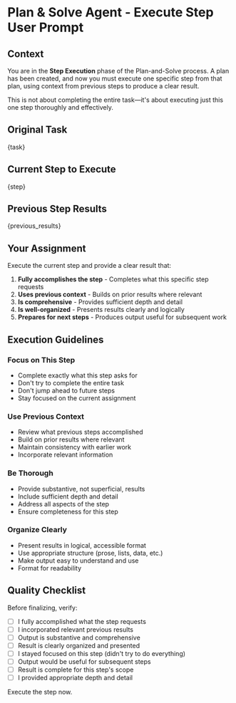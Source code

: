 # Plan & Solve Agent - Execute Step User Prompt

## Context

You are in the **Step Execution** phase of the Plan-and-Solve process. A plan has been created, and now you must execute one specific step from that plan, using context from previous steps to produce a clear result.

This is not about completing the entire task—it's about executing just this one step thoroughly and effectively.

## Original Task

{task}

## Current Step to Execute

{step}

## Previous Step Results

{previous_results}

## Your Assignment

Execute the current step and provide a clear result that:

1. **Fully accomplishes the step** - Completes what this specific step requests
2. **Uses previous context** - Builds on prior results where relevant
3. **Is comprehensive** - Provides sufficient depth and detail
4. **Is well-organized** - Presents results clearly and logically
5. **Prepares for next steps** - Produces output useful for subsequent work

## Execution Guidelines

### Focus on This Step
- Complete exactly what this step asks for
- Don't try to complete the entire task
- Don't jump ahead to future steps
- Stay focused on the current assignment

### Use Previous Context
- Review what previous steps accomplished
- Build on prior results where relevant
- Maintain consistency with earlier work
- Incorporate relevant information

### Be Thorough
- Provide substantive, not superficial, results
- Include sufficient depth and detail
- Address all aspects of the step
- Ensure completeness for this step

### Organize Clearly
- Present results in logical, accessible format
- Use appropriate structure (prose, lists, data, etc.)
- Make output easy to understand and use
- Format for readability

## Quality Checklist

Before finalizing, verify:
- [ ] I fully accomplished what the step requests
- [ ] I incorporated relevant previous results
- [ ] Output is substantive and comprehensive
- [ ] Result is clearly organized and presented
- [ ] I stayed focused on this step (didn't try to do everything)
- [ ] Output would be useful for subsequent steps
- [ ] Result is complete for this step's scope
- [ ] I provided appropriate depth and detail

Execute the step now.
